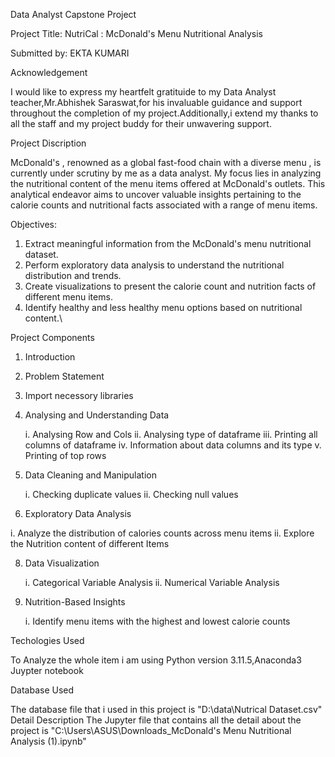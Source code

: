Data Analyst Capstone Project

Project Title: NutriCal : McDonald's Menu Nutritional Analysis

Submitted by: EKTA KUMARI

Acknowledgement

  I would like to express my heartfelt gratituide to my Data Analyst teacher,Mr.Abhishek Saraswat,for his invaluable guidance and support throughout the completion of my project.Additionally,i extend my thanks to 
  all the staff and my project buddy for their unwavering support.
  
Project Discription

   McDonald's , renowned as a global fast-food chain with a diverse menu , is currently under scrutiny by me as a data analyst. My focus lies in analyzing the nutritional content of the menu items offered at 
   McDonald's outlets. This analytical endeavor aims to uncover valuable insights pertaining to the calorie counts and nutritional facts associated with a range of menu items.
   
Objectives:

1.	Extract meaningful information from the McDonald's menu nutritional dataset.
2.	Perform exploratory data analysis to understand the nutritional distribution and trends.
3.	Create visualizations to present the calorie count and nutrition facts of different menu items.
4.	Identify healthy and less healthy menu options based on nutritional content.\
   
Project Components

1. Introduction
2. Problem Statement
3. Import necessory libraries
4. Analysing and Understanding Data

   i. Analysing Row and Cols
  ii. Analysing type of dataframe
  iii. Printing all columns of dataframe
   iv. Information about data columns and its type
   v. Printing of top rows
   
6. Data Cleaning and Manipulation

   i. Checking duplicate values
   ii. Checking null values

7. Exploratory Data Analysis

  i. Analyze the distribution of calories counts across menu items
  ii. Explore the Nutrition content of different Items
 
8. Data Visualization

   i. Categorical Variable Analysis
   ii. Numerical Variable Analysis
 
9. Nutrition-Based Insights

    i. Identify menu items with the highest and lowest calorie counts 

Techologies Used

To Analyze the whole item i am using Python version 3.11.5,Anaconda3 Juypter notebook

Database Used

The database file that i used in this project is "D:\data\Nutrical Dataset.csv"
Detail Description
The Jupyter file that contains all the detail about the project is 
"C:\Users\ASUS\Downloads\_McDonald's Menu Nutritional Analysis (1).ipynb"
